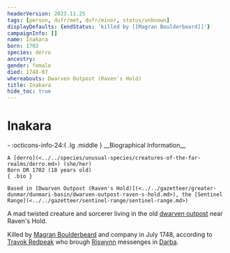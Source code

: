 ```yaml
---
headerVersion: 2023.11.25
tags: [person, dufr/met, dufr/minor, status/unknown]
displayDefaults: {endStatus: 'killed by [[Magran Boulderbeard]]'}
campaignInfo: []
name: Inakara
born: 1702
species: derro
ancestry:
gender: female
died: 1748-07
whereabouts: Dwarven Outpost (Raven's Hold)
title: Inakara
hide_toc: true
---
```

# Inakara
<div class="grid cards ext-narrow-margin ext-one-column" markdown>
- :octicons-info-24:{ .lg .middle } __Biographical Information__

    A [derro](<../../species/unusual-species/creatures-of-the-far-realms/derro.md>) (she/her)  
    Born DR 1702 (18 years old)  
    { .bio }

    Based in [Dwarven Outpost (Raven's Hold)](<../../gazetteer/greater-dunmar/dunmari-basin/dwarven-outpost-raven-s-hold.md>), the [Sentinel Range](<../../gazetteer/sentinel-range/sentinel-range.md>)
</div>


A mad twisted creature and sorcerer living in the old [dwarven outpost](<../../gazetteer/greater-dunmar/dunmari-basin/dwarven-outpost-raven-s-hold.md>) near Raven's Hold. 

Killed by [Magran Boulderbeard](<../dwarves/magran-boulderbeard.md>) and company in July 1748, according to [Travok Redpeak](<../dwarves/travok-redpeak.md>) who brough [Riswynn](<../pcs/dunmar-fellowship/riswynn.md>) messenges in [Darba](<../../gazetteer/greater-dunmar/realms/dunmar/coastal-dunmar/darba/darba.md>). 